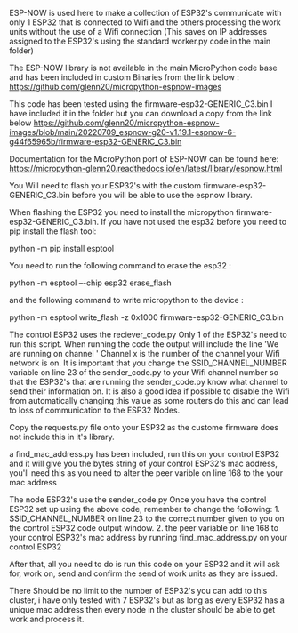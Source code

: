 ESP-NOW is used here to make a collection of ESP32's communicate with only 1 ESP32 that is connected to Wifi and the others processing the work units without the use of a Wifi connection (This saves on IP addresses assigned to the ESP32's using the standard worker.py code in the main folder)

The ESP-NOW library is not available in the main MicroPython code base and has been included in custom Binaries from the link below :
    https://github.com/glenn20/micropython-espnow-images

This code has been tested using the firmware-esp32-GENERIC_C3.bin
I have included it in the folder but you can download a copy from the link below
    https://github.com/glenn20/micropython-espnow-images/blob/main/20220709_espnow-g20-v1.19.1-espnow-6-g44f65965b/firmware-esp32-GENERIC_C3.bin

Documentation for the MicroPython port of ESP-NOW can be found here:
    https://micropython-glenn20.readthedocs.io/en/latest/library/espnow.html

You Will need to flash your ESP32's with the custom firmware-esp32-GENERIC_C3.bin before you will be able to use the espnow library.

When flashing the ESP32 you need to install the micropython firmware-esp32-GENERIC_C3.bin. If you have not used the esp32 before you need to pip install the flash tool:

  python -m pip install esptool
 
You need to run the following command to erase the esp32 :

  python -m esptool –-chip esp32 erase_flash

and the following command to write micropython to the device :

  python -m esptool write_flash -z 0x1000 firmware-esp32-GENERIC_C3.bin



The control ESP32 uses the reciever_code.py
  Only 1 of the ESP32's need to run this script.
  When running the code the output will include the line
    'We are running on channel <x>'
  Channel x is the number of the channel your Wifi network is on. It is important that you change the SSID_CHANNEL_NUMBER variable on line 23 of the sender_code.py to your Wifi channel number so that the ESP32's that are running the sender_code.py know what channel to send their information on.
  It is also a good idea if possible to disable the Wifi from automatically changing this value as some routers do this and can lead to loss of communication to the ESP32 Nodes.

  Copy the requests.py file onto your ESP32 as the custome firmware does not include this in it's library.

  a find_mac_address.py has been included, run this on your control ESP32 and it will give you the bytes string of your control ESP32's mac address, you'll need this as you need to alter the peer varible on line 168 to the your mac address

The node ESP32's use the sender_code.py
  Once you have the control ESP32 set up using the above code, remember to change the following:
    1. SSID_CHANNEL_NUMBER on line 23 to the correct number given to you on the control ESP32 code output window.
    2. the peer variable on line 168 to your control ESP32's mac address by running find_mac_address.py on your control ESP32
  
  After that, all you need to do is run this code on your ESP32 and it will ask for, work on, send and confirm the send of work units as they are issued.

There Should be no limit to the number of ESP32's you can add to this cluster, i have only tested with 7 ESP32's but as long as every ESP32 has a unique mac address then every node in the cluster should be able to get work and process it.
